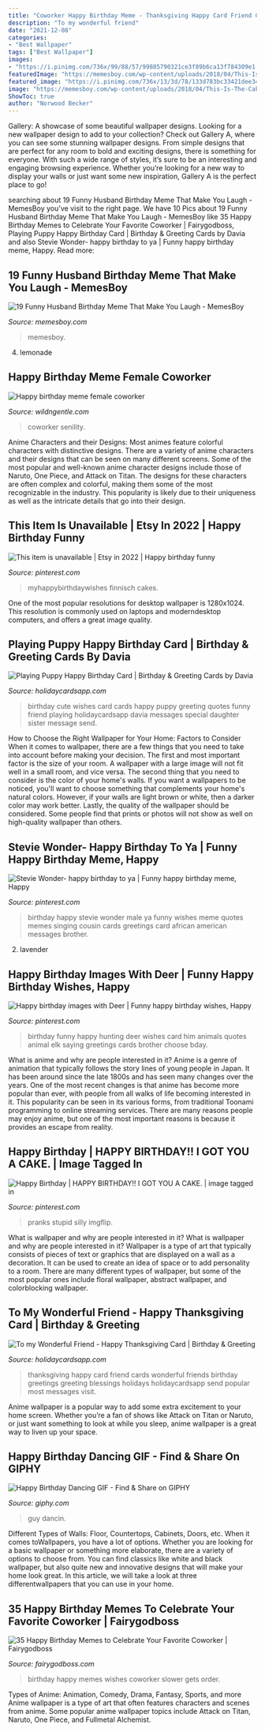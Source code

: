 ```yaml
---
title: "Coworker Happy Birthday Meme - Thanksgiving Happy Card Friend Cards Wonderful Friends Birthday Greetings Greeting Blessings Holidays Holidaycardsapp Send Popular Most Messages Visit"
description: "To my wonderful friend"
date: "2021-12-08"
categories:
- "Best Wallpaper"
tags: ["Best Wallpaper"]
images:
- "https://i.pinimg.com/736x/99/88/57/99885790321ce3f89b6ca13f784309e1.jpg"
featuredImage: "https://memesboy.com/wp-content/uploads/2018/04/This-Is-The-Cake-Husband-Birthday-Meme.png"
featured_image: "https://i.pinimg.com/736x/13/3d/78/133d783bc33421dee3401a201ad30e29--meme-maker-happy-birthday.jpg"
image: "https://memesboy.com/wp-content/uploads/2018/04/This-Is-The-Cake-Husband-Birthday-Meme.png"
ShowToc: true
author: "Norwood Becker"
---
```



Gallery: A showcase of some beautiful wallpaper designs.
Looking for a new wallpaper design to add to your collection? Check out Gallery A, where you can see some stunning wallpaper designs. From simple designs that are perfect for any room to bold and exciting designs, there is something for everyone. With such a wide range of styles, it’s sure to be an interesting and engaging browsing experience. Whether you’re looking for a new way to display your walls or just want some new inspiration, Gallery A is the perfect place to go!
		
		
		
		
		
		
		
	

		
searching about 19 Funny Husband Birthday Meme That Make You Laugh - MemesBoy you've visit to the right page. We have 10 Pics about 19 Funny Husband Birthday Meme That Make You Laugh - MemesBoy like 35 Happy Birthday Memes to Celebrate Your Favorite Coworker | Fairygodboss, Playing Puppy Happy Birthday Card | Birthday &amp; Greeting Cards by Davia and also Stevie Wonder- happy birthday to ya | Funny happy birthday meme, Happy. Read more:
		
    
## 19 Funny Husband Birthday Meme That Make You Laugh - MemesBoy

<img loading=lazy src="https://memesboy.com/wp-content/uploads/2018/04/This-Is-The-Cake-Husband-Birthday-Meme.png" onerror="this.onerror=null;this.src='https://tse3.mm.bing.net/th?id=OIP.aFHGvzG5RPBwUD3fwAMfoAHaM5&amp;pid=15.1';" alt="19 Funny Husband Birthday Meme That Make You Laugh - MemesBoy">

_Source: memesboy.com_

>memesboy. 

	

4. lemonade 

    
## Happy Birthday Meme Female Coworker

<img loading=lazy src="https://i.pinimg.com/736x/a5/a3/e8/a5a3e85e2c71b37b2a6aa4959505a077--happy-birthday-meme-birthday-memes.jpg" onerror="this.onerror=null;this.src='https://tse3.mm.bing.net/th?id=OIP.p8ntMQ81YcgAxKOttsZSxgHaHa&amp;pid=15.1';" alt="Happy birthday meme female coworker">

_Source: wildngentle.com_

>coworker senility. 

	

Anime Characters and their Designs: Most animes feature colorful characters with distinctive designs.
There are a variety of anime characters and their designs that can be seen on many different screens. Some of the most popular and well-known anime character designs include those of Naruto, One Piece, and Attack on Titan. The designs for these characters are often complex and colorful, making them some of the most recognizable in the industry. This popularity is likely due to their uniqueness as well as the intricate details that go into their design.

    
## This Item Is Unavailable | Etsy In 2022 | Happy Birthday Funny

<img loading=lazy src="https://i.pinimg.com/736x/0b/33/1c/0b331c5a44347bde45c2a451901639bf--art-prints-quotes-funny-birthday-cards.jpg" onerror="this.onerror=null;this.src='https://tse3.mm.bing.net/th?id=OIP.-f2NEspe6JWj0H1dx5OfyAHaLG&amp;pid=15.1';" alt="This item is unavailable | Etsy in 2022 | Happy birthday funny">

_Source: pinterest.com_

>myhappybirthdaywishes finnisch cakes. 

	

One of the most popular resolutions for desktop wallpaper is 1280x1024. This resolution is commonly used on laptops and moderndesktop computers, and offers a great image quality.

    
## Playing Puppy Happy Birthday Card | Birthday &amp; Greeting Cards By Davia

<img loading=lazy src="https://www.holidaycardsapp.com/assets/card/b_day287.png" onerror="this.onerror=null;this.src='https://tse1.mm.bing.net/th?id=OIP.J4D1iKibalbCtvcPylsZ8wAAAA&amp;pid=15.1';" alt="Playing Puppy Happy Birthday Card | Birthday &amp; Greeting Cards by Davia">

_Source: holidaycardsapp.com_

>birthday cute wishes card cards happy puppy greeting quotes funny friend playing holidaycardsapp davia messages special daughter sister message send. 

	

How to Choose the Right Wallpaper for Your Home: Factors to Consider
When it comes to wallpaper, there are a few things that you need to take into account before making your decision. The first and most important factor is the size of your room. A wallpaper with a large image will not fit well in a small room, and vice versa. 
The second thing that you need to consider is the color of your home's walls. If you want a wallpapers to be noticed, you'll want to choose something that complements your home's natural colors. However, if your walls are light brown or white, then a darker color may work better. 
Lastly, the quality of the wallpaper should be considered. Some people find that prints or photos will not show as well on high-quality wallpaper than others.

    
## Stevie Wonder- Happy Birthday To Ya | Funny Happy Birthday Meme, Happy

<img loading=lazy src="https://i.pinimg.com/736x/60/1d/0b/601d0b3672c0a4f68f518722d6c021f2--stevie-wonder-happy-birthday.jpg" onerror="this.onerror=null;this.src='https://tse4.mm.bing.net/th?id=OIP.SMM75_vbBLCIr1ivsBtTHgHaKU&amp;pid=15.1';" alt="Stevie Wonder- happy birthday to ya | Funny happy birthday meme, Happy">

_Source: pinterest.com_

>birthday happy stevie wonder male ya funny wishes meme quotes memes singing cousin cards greetings card african american messages brother. 

	

2. lavender 

    
## Happy Birthday Images With Deer | Funny Happy Birthday Wishes, Happy

<img loading=lazy src="https://i.pinimg.com/736x/99/88/57/99885790321ce3f89b6ca13f784309e1.jpg" onerror="this.onerror=null;this.src='https://tse2.mm.bing.net/th?id=OIP.QvDEvxSzBaIsKxJ7YpqpRgHaG2&amp;pid=15.1';" alt="Happy birthday images with Deer | Funny happy birthday wishes, Happy">

_Source: pinterest.com_

>birthday funny happy hunting deer wishes card him animals quotes animal elk saying greetings cards brother choose bday. 

	

What is anime and why are people interested in it?
Anime is a genre of animation that typically follows the story lines of young people in Japan. It has been around since the late 1800s and has seen many changes over the years. One of the most recent changes is that anime has become more popular than ever, with people from all walks of life becoming interested in it. This popularity can be seen in its various forms, from traditional Toonami programming to online streaming services. There are many reasons people may enjoy anime, but one of the most important reasons is because it provides an escape from reality.

    
## Happy Birthday | HAPPY BIRTHDAY!! I GOT YOU A CAKE. | Image Tagged In

<img loading=lazy src="https://i.pinimg.com/736x/13/3d/78/133d783bc33421dee3401a201ad30e29--meme-maker-happy-birthday.jpg" onerror="this.onerror=null;this.src='https://tse3.mm.bing.net/th?id=OIP.WIXBCvmcVX78zRM81omlZQAAAA&amp;pid=15.1';" alt="Happy Birthday | HAPPY BIRTHDAY!! I GOT YOU A CAKE. | image tagged in">

_Source: pinterest.com_

>pranks stupid silly imgflip. 

	

What is wallpaper and why are people interested in it?
What is wallpaper and why are people interested in it?
Wallpaper is a type of art that typically consists of pieces of text or graphics that are displayed on a wall as a decoration. It can be used to create an idea of space or to add personality to a room. There are many different types of wallpaper, but some of the most popular ones include floral wallpaper, abstract wallpaper, and colorblocking wallpaper.

    
## To My Wonderful Friend - Happy Thanksgiving Card | Birthday &amp; Greeting

<img loading=lazy src="https://www.holidaycardsapp.com/assets/card/thanksgiving82.png" onerror="this.onerror=null;this.src='https://tse2.mm.bing.net/th?id=OIP.8OP2kigfE6nCzgp-XIbE6gAAAA&amp;pid=15.1';" alt="To my Wonderful Friend - Happy Thanksgiving Card | Birthday &amp; Greeting">

_Source: holidaycardsapp.com_

>thanksgiving happy card friend cards wonderful friends birthday greetings greeting blessings holidays holidaycardsapp send popular most messages visit. 

	

Anime wallpaper is a popular way to add some extra excitement to your home screen. Whether you’re a fan of shows like Attack on Titan or Naruto, or just want something to look at while you sleep, anime wallpaper is a great way to liven up your space.

    
## Happy Birthday Dancing GIF - Find &amp; Share On GIPHY

<img loading=lazy src="https://media.giphy.com/media/MS3XuWjQV1FiU/giphy.gif" onerror="this.onerror=null;this.src='https://tse3.mm.bing.net/th?id=OIP.dYEmtmLbuHhBa-CUnmDJMQAAAA&amp;pid=15.1';" alt="Happy Birthday Dancing GIF - Find &amp; Share on GIPHY">

_Source: giphy.com_

>guy dancin. 

	

Different Types of Walls: Floor, Countertops, Cabinets, Doors, etc.
When it comes toWallpapers, you have a lot of options. Whether you are looking for a basic wallpaper or something more elaborate, there are a variety of options to choose from. You can find classics like white and black wallpaper, but also quite new and innovative designs that will make your home look great. In this article, we will take a look at three differentwallpapers that you can use in your home.

    
## 35 Happy Birthday Memes To Celebrate Your Favorite Coworker | Fairygodboss

<img loading=lazy src="http://d207ibygpg2z1x.cloudfront.net/image/upload/v1561031871/articles_upload/content/ofmfnm5o3msnc77kqo5y.jpg" onerror="this.onerror=null;this.src='https://tse3.mm.bing.net/th?id=OIP.yNbBuEf8Yr2sVf4X5702dQHaHK&amp;pid=15.1';" alt="35 Happy Birthday Memes to Celebrate Your Favorite Coworker | Fairygodboss">

_Source: fairygodboss.com_

>birthday happy memes wishes coworker slower gets order. 

	

Types of Anime: Animation, Comedy, Drama, Fantasy, Sports, and more
Anime wallpaper is a type of art that often features characters and scenes from anime. Some popular anime wallpaper topics include Attack on Titan, Naruto, One Piece, and Fullmetal Alchemist.

